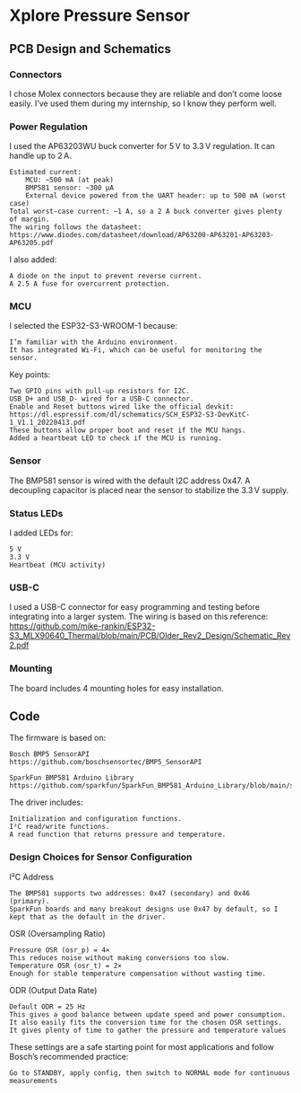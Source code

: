 # Xplore Pressure Sensor
## PCB Design and Schematics

### Connectors

I chose Molex connectors because they are reliable and don’t come loose easily. I’ve used them during my internship, so I know they perform well.

### Power Regulation

I used the AP63203WU buck converter for 5 V to 3.3 V regulation. It can handle up to 2 A.

    Estimated current:
        MCU: ~500 mA (at peak)
        BMP581 sensor: ~300 µA
        External device powered from the UART header: up to 500 mA (worst case)
    Total worst-case current: ~1 A, so a 2 A buck converter gives plenty of margin.
    The wiring follows the datasheet:
    https://www.diodes.com/datasheet/download/AP63200-AP63201-AP63203-AP63205.pdf

I also added:

    A diode on the input to prevent reverse current.
    A 2.5 A fuse for overcurrent protection.

### MCU

I selected the ESP32-S3-WROOM-1 because:

    I’m familiar with the Arduino environment.
    It has integrated Wi-Fi, which can be useful for monitoring the sensor.

Key points:

    Two GPIO pins with pull-up resistors for I2C.
    USB_D+ and USB_D- wired for a USB-C connector.
    Enable and Reset buttons wired like the official devkit:
    https://dl.espressif.com/dl/schematics/SCH_ESP32-S3-DevKitC-1_V1.1_20220413.pdf
    These buttons allow proper boot and reset if the MCU hangs.
    Added a heartbeat LED to check if the MCU is running.

### Sensor

The BMP581 sensor is wired with the default I2C address 0x47.
A decoupling capacitor is placed near the sensor to stabilize the 3.3 V supply.

### Status LEDs

I added LEDs for:

    5 V
    3.3 V
    Heartbeat (MCU activity)

### USB-C

I used a USB-C connector for easy programming and testing before integrating into a larger system.
The wiring is based on this reference:
https://github.com/mike-rankin/ESP32-S3_MLX90640_Thermal/blob/main/PCB/Older_Rev2_Design/Schematic_Rev2.pdf

### Mounting

The board includes 4 mounting holes for easy installation.

## Code

The firmware is based on:

    Bosch BMP5 SensorAPI
    https://github.com/boschsensortec/BMP5_SensorAPI

    SparkFun BMP581 Arduino Library
    https://github.com/sparkfun/SparkFun_BMP581_Arduino_Library/blob/main/src/SparkFun_BMP581_Arduino_Library.h
    
The driver includes:

    Initialization and configuration functions.
    I²C read/write functions.
    A read function that returns pressure and temperature.

### Design Choices for Sensor Configuration
I²C Address

    The BMP581 supports two addresses: 0x47 (secondary) and 0x46 (primary).
    SparkFun boards and many breakout designs use 0x47 by default, so I kept that as the default in the driver.

OSR (Oversampling Ratio)

    Pressure OSR (osr_p) = 4×
    This reduces noise without making conversions too slow.
    Temperature OSR (osr_t) = 2×
    Enough for stable temperature compensation without wasting time.

ODR (Output Data Rate)

    Default ODR = 25 Hz 
    This gives a good balance between update speed and power consumption. It also easily fits the conversion time for the chosen OSR settings.
    It gives plenty of time to gather the pressure and temperature values

These settings are a safe starting point for most applications and follow Bosch’s recommended practice:

    Go to STANDBY, apply config, then switch to NORMAL mode for continuous measurements